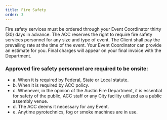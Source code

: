 ```yaml
---
title: Fire Safety
order: 3
---
```


Fire safety services must be ordered through your Event Coordinator thirty (30) days in advance. The ACC reserves the right to require fire safety services personnel for any size and type of event. The Client shall pay the prevailing rate at the time of the event. Your Event Coordinator can provide an estimate for you. Final charges will appear on your final invoice with the Department.

### Approved fire safety personnel are required to be onsite:
                   
- a. When it is required by Federal, State or Local statute.
- b. When it is required by ACC policy.
- c. Whenever, in the opinion of the Austin Fire Department, it is essential for safety of the public, ACC staff or any City facility utilized as a public assembly venue.
- d. The ACC deems it necessary for any Event.
- e. Anytime pyrotechnics, fog or smoke machines are in use.
